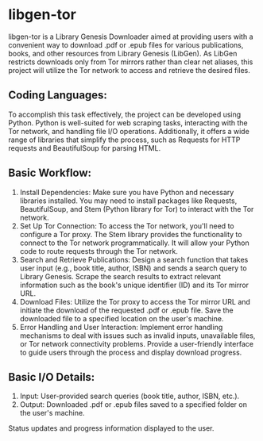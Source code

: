 # libgen-tor

libgen-tor is a Library Genesis Downloader aimed at providing users with a convenient way to download .pdf or .epub files for various publications, books, and other resources from Library Genesis (LibGen). As LibGen restricts downloads only from Tor mirrors rather than clear net aliases, this project will utilize the Tor network to access and retrieve the desired files.

## Coding Languages:
To accomplish this task effectively, the project can be developed using Python. Python is well-suited for web scraping tasks, interacting with the Tor network, and handling file I/O operations. Additionally, it offers a wide range of libraries that simplify the process, such as Requests for HTTP requests and BeautifulSoup for parsing HTML.


## Basic Workflow:

1. Install Dependencies: Make sure you have Python and necessary libraries installed. You may need to install packages like Requests, BeautifulSoup, and Stem (Python library for Tor) to interact with the Tor network.
2. Set Up Tor Connection: To access the Tor network, you'll need to configure a Tor proxy. The Stem library provides the functionality to connect to the Tor network programmatically. It will allow your Python code to route requests through the Tor network.
3. Search and Retrieve Publications: Design a search function that takes user input (e.g., book title, author, ISBN) and sends a search query to Library Genesis. Scrape the search results to extract relevant information such as the book's unique identifier (ID) and its Tor mirror URL.
4. Download Files: Utilize the Tor proxy to access the Tor mirror URL and initiate the download of the requested .pdf or .epub file. Save the downloaded file to a specified location on the user's machine.
5. Error Handling and User Interaction: Implement error handling mechanisms to deal with issues such as invalid inputs, unavailable files, or Tor network connectivity problems. Provide a user-friendly interface to guide users through the process and display download progress.


## Basic I/O Details:
1. Input: User-provided search queries (book title, author, ISBN, etc.).
2. Output: Downloaded .pdf or .epub files saved to a specified folder on the user's machine.


Status updates and progress information displayed to the user.

